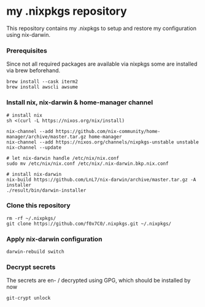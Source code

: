 # my .nixpkgs repository

This repository contains my .nixpkgs to setup and restore my configuration using nix-darwin.

### Prerequisites 

Since not all required packages are available via nixpkgs some are installed via brew beforehand.

```shell
brew install --cask iterm2
brew install awscli awsume
```

### Install nix, nix-darwin & home-manager channel

```shell
# install nix
sh <(curl -L https://nixos.org/nix/install)

nix-channel --add https://github.com/nix-community/home-manager/archive/master.tar.gz home-manager
nix-channel --add https://nixos.org/channels/nixpkgs-unstable unstable
nix-channel --update

# let nix-darwin handle /etc/nix/nix.conf
sudo mv /etc/nix/nix.conf /etc/nix/.nix-darwin.bkp.nix.conf

# install nix-darwin
nix-build https://github.com/LnL7/nix-darwin/archive/master.tar.gz -A installer
./result/bin/darwin-installer
```

### Clone this repository

```shell
rm -rf ~/.nixpkgs/
git clone https://github.com/f0x7C0/.nixpkgs.git ~/.nixpkgs/
```

### Apply nix-darwin configuration

```shell
darwin-rebuild switch
```

### Decrypt secrets

The secrets are en- / decrypted using GPG, which should be installed by now

```shell
git-crypt unlock
```

